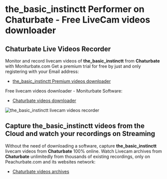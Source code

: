 # the_basic_instinctt Performer on Chaturbate - Free LiveCam videos downloader

## Chaturbate Live Videos Recorder

Monitor and record livecam videos of **the_basic_instinctt** from **Chaturbate** with Moniturbate.com
Get a premium trial for free by just and only registering with your Email address:
* [the_basic_instinctt Premium videos downloader](https://moniturbate.com/request-demo-licence-key.html)

Free livecam videos downloader - Moniturbate Software:
* [Chaturbate videos downloader](https://moniturbate.com/moniturbate-download-software.html)

![the_basic_instinctt livecam videos recorder](https://peachurnet.com/templates/moniturbate-software.png)


## Capture the_basic_instinctt videos from the Cloud and watch your recordings on Streaming

Without the need of downloading a software, capture **the_basic_instinctt** livecam videos from **Chaturbate** 100% online.
Watch Livecam archives from **Chaturbate** unlimitedly from thousands of existing recordings, only on Peachurbate.com and its websites network:
* [Chaturbate videos archives](https://peachurnet.com/)